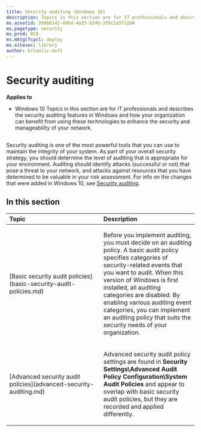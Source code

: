 ```yaml
---
title: Security auditing (Windows 10)
description: Topics in this section are for IT professionals and describes the security auditing features in Windows and how your organization can benefit from using these technologies to enhance the security and manageability of your network.
ms.assetid: 2d9b8142-49bd-4a33-b246-3f0c2a5f32d4
ms.pagetype: security
ms.prod: W10
ms.mktglfcycl: deploy
ms.sitesec: library
author: brianlic-msft
---
```

# Security auditing
**Applies to**
-   Windows 10
Topics in this section are for IT professionals and describes the security auditing features in Windows and how your organization can benefit from using these technologies to enhance the security and manageability of your network.
## <a href="" id="bkmk-over"></a>
Security auditing is one of the most powerful tools that you can use to maintain the integrity of your system. As part of your overall security strategy, you should determine the level of auditing that is appropriate for your environment. Auditing should identify attacks (successful or not) that pose a threat to your network, and attacks against resources that you have determined to be valuable in your risk assessment.
For info on the changes that were added in Windows 10, see [Security auditing](../whats-new/security-auditing.md).
## In this section
<table>
<colgroup>
<col width="50%" />
<col width="50%" />
</colgroup>
<thead>
<tr class="header">
<th align="left">Topic</th>
<th align="left">Description</th>
</tr>
</thead>
<tbody>
<tr class="odd">
<td align="left"><p>[Basic security audit policies](basic-security-audit-policies.md)</p></td>
<td align="left"><p>Before you implement auditing, you must decide on an auditing policy. A basic audit policy specifies categories of security-related events that you want to audit. When this version of Windows is first installed, all auditing categories are disabled. By enabling various auditing event categories, you can implement an auditing policy that suits the security needs of your organization.</p></td>
</tr>
<tr class="even">
<td align="left"><p>[Advanced security audit policies](advanced-security-auditing.md)</p></td>
<td align="left"><p>Advanced security audit policy settings are found in <strong>Security Settings\Advanced Audit Policy Configuration\System Audit Policies</strong> and appear to overlap with basic security audit policies, but they are recorded and applied differently.</p></td>
</tr>
</tbody>
</table>
 
 
 
